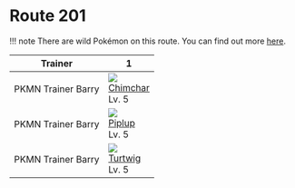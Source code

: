 # Route 201

!!! note
    There are wild Pokémon on this route. You can find out more [here](../../wild_pokemon/route_201/).

Trainer            | 1
---                | ---
PKMN Trainer Barry | ![][390]<br>[Chimchar]<br>Lv. 5
PKMN Trainer Barry | ![][393]<br>[Piplup]<br>Lv. 5
PKMN Trainer Barry | ![][387]<br>[Turtwig]<br>Lv. 5

[Turtwig]: ../../pokemon_changes/387/
[Chimchar]: ../../pokemon_changes/390/
[Piplup]: ../../pokemon_changes/393/
[387]: ../img/pokemon/387.png
[390]: ../img/pokemon/390.png
[393]: ../img/pokemon/393.png
